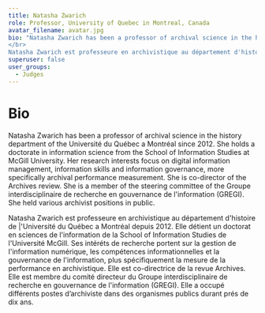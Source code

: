 ```yaml
---
title: Natasha Zwarich
role: Professor, University of Quebec in Montreal, Canada
avatar_filename: avatar.jpg
bio: "Natasha Zwarich has been a professor of archival science in the history department of the Université du Québec a Montréal since 2012. She holds a doctorate in information science from the School of Information Studies at McGill University. Her research interests focus on digital information management, information skills and information governance, more specifically archival performance measurement. She is co-director of the Archives review. She is a member of the steering committee of the Groupe interdisciplinaire de recherche en gouvernance de l'information (GREGI). She held various archivist positions in public. 
</br>
Natasha Zwarich est professeure en archivistique au département d'histoire de |'Université du Québec a Montréal depuis 2012. Elle détient un doctorat en sciences de l'information de la School of Information Studies de l'Université McGill. Ses intéréts de recherche portent sur la gestion de I'information numérique, les compétences informationnelles et la gouvernance de l'information, plus spécifiquement la mesure de la performance en archivistique. Elle est co-directrice de la revue Archives. Elle est membre du comité directeur du Groupe interdisciplinaire de recherche en gouvernance de l'information (GREGI). Elle a occupé différents postes d’archiviste dans des organismes publics durant prés de dix ans."
superuser: false
user_groups:
  - Judges
---
```


# Bio

Natasha Zwarich has been a professor of archival science in the history department of the Université du Québec a Montréal since 2012. She holds a doctorate in information science from the School of Information Studies at McGill University. Her research interests focus on digital information management, information skills and information governance, more specifically archival performance measurement. She is co-director of the Archives review. She is a member of the steering committee of the Groupe interdisciplinaire de recherche en gouvernance de l'information (GREGI). She held various archivist positions in public. 

Natasha Zwarich est professeure en archivistique au département d'histoire de |'Université du Québec a Montréal depuis 2012. Elle détient un doctorat en sciences de l'information de la School of Information Studies de l'Université McGill. Ses intéréts de recherche portent sur la gestion de I'information numérique, les compétences informationnelles et la gouvernance de l'information, plus spécifiquement la mesure de la performance en archivistique. Elle est co-directrice de la revue Archives. Elle est membre du comité directeur du Groupe interdisciplinaire de recherche en gouvernance de l'information (GREGI). Elle a occupé différents postes d’archiviste dans des organismes publics durant prés de dix ans.
